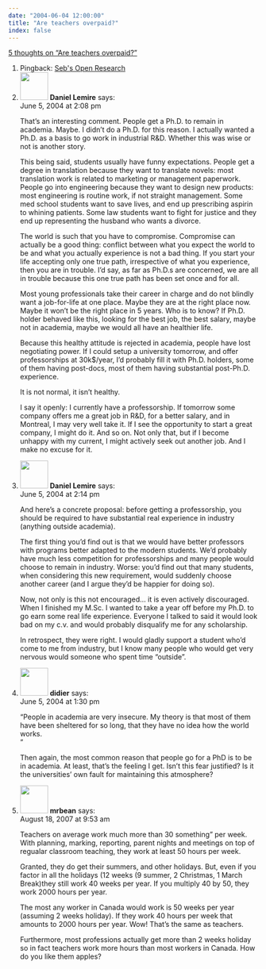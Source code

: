 ```yaml
---
date: "2004-06-04 12:00:00"
title: "Are teachers overpaid?"
index: false
---
```


[5 thoughts on &ldquo;Are teachers overpaid?&rdquo;](/lemire/blog/2004/06-04-are-teachers-overpaid)

<ol class="comment-list">
<li id="comment-34" class="trackback even thread-even depth-1">
<div class="comment-body">
Pingback: <a href="http://radio-weblogs.com/0110772/2004/06/04.html#a1598" class="url" rel="ugc external nofollow">Seb's Open Research</a> </div>
</li>
<li id="comment-36" class="comment odd alt thread-odd thread-alt depth-1">
<div class="comment-author vcard">
<img alt src="https://secure.gravatar.com/avatar/?s=56&#038;d=mm&#038;r=g" srcset="https://secure.gravatar.com/avatar/?s=112&#038;d=mm&#038;r=g 2x" class="avatar avatar-56 photo avatar-default" height="56" width="56" decoding="async" /> <b class="fn">Daniel Lemire</b> <span class="says">says:</span> </div>
<div class="comment-metadata"><time datetime="2004-06-05T14:08:59+00:00">June 5, 2004 at 2:08 pm</time></a> </div>
<div class="comment-content">
<p>That&rsquo;s an interesting comment. People get a Ph.D. to remain in academia. Maybe. I didn&rsquo;t do a Ph.D. for this reason. I actually wanted a Ph.D. as a basis to go work in industrial R&#38;D. Whether this was wise or not is another story.</p>
<p>This being said, students usually have funny expectations. People get a degree in translation because they want to translate novels: most translation work is related to marketing or management paperwork. People go into engineering because they want to design new products: most engineering is routine work, if not straight management. Some med school students want to save lives, and end up prescribing aspirin to whining patients. Some law students want to fight for justice and they end up representing the husband who wants a divorce.</p>
<p>The world is such that you have to compromise. Compromise can actually be a good thing: conflict between what you expect the world to be and what you actually experience is not a bad thing. If you start your life accepting only one true path, irrespective of what you experience, then you are in trouble. I&rsquo;d say, as far as Ph.D.s are concerned, we are all in trouble because this one true path has been set once and for all.</p>
<p>Most young professionals take their career in charge and do not blindly want a job-for-life at one place. Maybe they are at the right place now. Maybe it won&rsquo;t be the right place in 5 years. Who is to know? If Ph.D. holder behaved like this, looking for the best job, the best salary, maybe not in academia, maybe we would all have an healthier life.</p>
<p>Because this healthy attitude is rejected in academia, people have lost negotiating power. If I could setup a university tomorrow, and offer professorships at 30k$/year, I&rsquo;d probably fill it with Ph.D. holders, some of them having post-docs, most of them having substantial post-Ph.D. experience. </p>
<p>It is not normal, it isn&rsquo;t healthy. </p>
<p>I say it openly: I currently have a professorship. If tomorrow some company offers me a great job in R&#38;D, for a better salary, and in Montreal, I may very well take it. If I see the opportunity to start a great company, I might do it. And so on. Not only that, but if I become unhappy with my current, I might actively seek out another job. And I make no excuse for it.</p>
</div>
</li>
<li id="comment-37" class="comment even thread-even depth-1">
<div class="comment-author vcard">
<img alt src="https://secure.gravatar.com/avatar/?s=56&#038;d=mm&#038;r=g" srcset="https://secure.gravatar.com/avatar/?s=112&#038;d=mm&#038;r=g 2x" class="avatar avatar-56 photo avatar-default" height="56" width="56" decoding="async" /> <b class="fn">Daniel Lemire</b> <span class="says">says:</span> </div>
<div class="comment-metadata"><time datetime="2004-06-05T14:14:10+00:00">June 5, 2004 at 2:14 pm</time></a> </div>
<div class="comment-content">
<p>And here&rsquo;s a concrete proposal: before getting a professorship, you should be required to have substantial real experience in industry (anything outside academia).</p>
<p>The first thing you&rsquo;d find out is that we would have better professors with programs better adapted to the modern students. We&rsquo;d probably have much less competition for professorships and many people would choose to remain in industry. Worse: you&rsquo;d find out that many students, when considering this new requirement, would suddenly choose another career (and I argue they&rsquo;d be happier for doing so).</p>
<p>Now, not only is this not encouraged&#8230; it is even actively discouraged. When I finished my M.Sc. I wanted to take a year off before my Ph.D. to go earn some real life experience. Everyone I talked to said it would look bad on my c.v. and would probably disqualify me for any scholarship.</p>
<p>In retrospect, they were right. I would gladly support a student who&rsquo;d come to me from industry, but I know many people who would get very nervous would someone who spent time &ldquo;outside&rdquo;.</p>
</div>
</li>
<li id="comment-35" class="comment odd alt thread-odd thread-alt depth-1">
<div class="comment-author vcard">
<img alt src="https://secure.gravatar.com/avatar/?s=56&#038;d=mm&#038;r=g" srcset="https://secure.gravatar.com/avatar/?s=112&#038;d=mm&#038;r=g 2x" class="avatar avatar-56 photo avatar-default" height="56" width="56" loading="lazy" decoding="async" /> <b class="fn">didier</b> <span class="says">says:</span> </div>
<div class="comment-metadata"><time datetime="2004-06-05T13:30:01+00:00">June 5, 2004 at 1:30 pm</time></a> </div>
<div class="comment-content">
<p>&ldquo;People in academia are very insecure. My theory is that most of them have been sheltered for so long, that they have no idea how the world works.<br/>
&rdquo;</p>
<p>Then again, the most common reason that people go for a PhD is to be in academia. At least, that&rsquo;s the feeling I get. Isn&rsquo;t this fear justified? Is it the universities&rsquo; own fault for maintaining this atmosphere?</p>
</div>
</li>
<li id="comment-49443" class="comment even thread-even depth-1">
<div class="comment-author vcard">
<img alt src="https://secure.gravatar.com/avatar/bc8fe2b331e469efce1993c9ffced3cb?s=56&#038;d=mm&#038;r=g" srcset="https://secure.gravatar.com/avatar/bc8fe2b331e469efce1993c9ffced3cb?s=112&#038;d=mm&#038;r=g 2x" class="avatar avatar-56 photo" height="56" width="56" loading="lazy" decoding="async" /> <b class="fn">mrbean</b> <span class="says">says:</span> </div>
<div class="comment-metadata"><time datetime="2007-08-18T09:53:17+00:00">August 18, 2007 at 9:53 am</time></a> </div>
<div class="comment-content">
<p>Teachers on average work much more than 30 something&rdquo; per week. With planning, marking, reporting, parent nights and meetings on top of regualar classroom teaching, they work at least 50 hours per week. </p>
<p>Granted, they do get their summers, and other holidays. But, even if you factor in all the holidays (12 weeks (9 summer, 2 Christmas, 1 March Break)they still work 40 weeks per year. If you multiply 40 by 50, they work 2000 hours per year.</p>
<p>The most any worker in Canada would work is 50 weeks per year (assuming 2 weeks holiday). If they work 40 hours per week that amounts to 2000 hours per year. Wow! That&rsquo;s the same as teachers.</p>
<p>Furthermore, most professions actually get more than 2 weeks holiday so in fact teachers work more hours than most workers in Canada. How do you like them apples?</p>
</div>
</li>
</ol>
